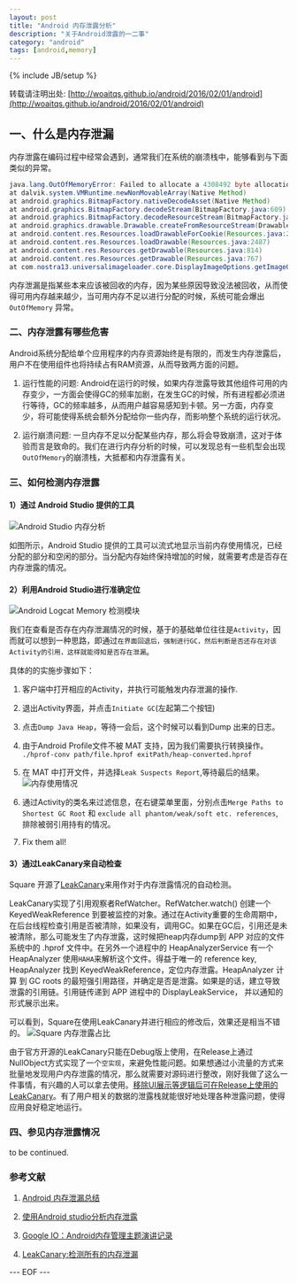 ```yaml
---
layout: post
title: "Android 内存泄露分析"
description: "关于Android泄露的一二事"
category: "android"
tags: [android,memory]
---
```

{% include JB/setup %}

转载请注明出处: [http://woaitqs.github.io/android/2016/02/01/android](http://woaitqs.github.io/android/2016/02/01/android)

## 一、什么是内存泄漏

内存泄露在编码过程中经常会遇到，通常我们在系统的崩溃栈中，能够看到与下面类似的异常。

```java
java.lang.OutOfMemoryError: Failed to allocate a 4308492 byte allocation with 467872 free bytes and 456KB until OOM
at dalvik.system.VMRuntime.newNonMovableArray(Native Method)
at android.graphics.BitmapFactory.nativeDecodeAsset(Native Method)
at android.graphics.BitmapFactory.decodeStream(BitmapFactory.java:609)
at android.graphics.BitmapFactory.decodeResourceStream(BitmapFactory.java:444)
at android.graphics.drawable.Drawable.createFromResourceStream(Drawable.java:988)
at android.content.res.Resources.loadDrawableForCookie(Resources.java:2580)
at android.content.res.Resources.loadDrawable(Resources.java:2487)
at android.content.res.Resources.getDrawable(Resources.java:814)
at android.content.res.Resources.getDrawable(Resources.java:767)
at com.nostra13.universalimageloader.core.DisplayImageOptions.getImageOnLoading(DisplayImageOptions.java:134)
```

内存泄漏是指某些本来应该被回收的内存，因为某些原因导致没法被回收，从而使得可用内存越来越少，当可用内存不足以进行分配的时候，系统可能会爆出 `OutOfMemory`  异常。

<!--break-->

### 二、内存泄露有哪些危害

Android系统分配给单个应用程序的内存资源始终是有限的，而发生内存泄露后，用户不在使用组件也将持续占有RAM资源，从而导致两方面的问题。

1. 运行性能的问题: Android在运行的时候，如果内存泄露导致其他组件可用的内存变少，一方面会使得GC的频率加剧，在发生GC的时候，所有进程都必须进行等待，GC的频率越多，从而用户越容易感知到卡顿。另一方面，内存变少，将可能使得系统会额外分配给你一些内存，而影响整个系统的运行状况。

2. 运行崩溃问题: 一旦内存不足以分配某些内存，那么将会导致崩溃，这对于体验而言是致命的。我们在进行内存分析的时候，可以发现总有一些机型会出现`OutOfMemory`的崩溃栈，大抵都和内存泄露有关。

### 三、如何检测内存泄露

#### 1）通过 Android Studio 提供的工具

![Android Studio 内存分析](https://ooo.0o0.ooo/2016/02/12/56bdcf81b9294.png "Android Studio 内存分析")

如图所示，Android Studio 提供的工具可以流式地显示当前内存使用情况，已经分配的部分和空闲的部分。当分配内存始终保持增加的时候，就需要考虑是否存在内存泄露的情况。

#### 2）利用Android Studio进行准确定位
![Android Logcat Memory 检测模块](https://ooo.0o0.ooo/2016/02/27/56d15d70346dc.png)

我们在查看是否存在内存泄漏情况的时候，基于的基础单位往往是`Activity`，因而就可以想到一种思路，即通过`在界面回退后，强制进行GC，然后判断是否还存在对该Activity的引用，这样就能得知是否存在泄漏`。

具体的的实施步骤如下：

1. 客户端中打开相应的Activity，并执行可能触发内存泄漏的操作.

2. 退出Activity界面，并点击`Initiate GC`(左起第二个按钮)

3. 点击`Dump Java Heap`，等待一会后，这个时候可以看到Dump 出来的日志。

4. 由于Android Profile文件不被 MAT 支持，因为我们需要执行转换操作。
`./hprof-conv path/file.hprof exitPath/heap-converted.hprof`

5. 在 MAT 中打开文件，并选择`Leak Suspects Report`,等待最后的结果。
![内存使用情况](http://i2.wp.com/riggaroo.co.za/wp-content/uploads/2016/01/Screen-Shot-2016-01-27-at-3.33.35-PM.png)

6. 通过Activity的类名来过滤信息，在右键菜单里面，分别点击`Merge Paths to Shortest GC Root` 和 `exclude all phantom/weak/soft etc. references`, 排除被弱引用持有的情况。

7. Fix them all!

#### 3）通过LeakCanary来自动检查

Square 开源了[LeakCanary](https://corner.squareup.com/2015/05/leak-canary.html)来用作对于内存泄露情况的自动检测。

LeakCanary实现了引用观察者RefWatcher。RefWatcher.watch() 创建一个 KeyedWeakReference 到要被监控的对象。通过在Activity重要的生命周期中，在后台线程检查引用是否被清除，如果没有，调用GC。如果在GC后，引用还是未被清除，那么可能发生了内存泄露，这时候把heap内存dump到 APP 对应的文件系统中的 .hprof 文件中。在另外一个进程中的 HeapAnalyzerService 有一个 HeapAnalyzer 使用`HAHA`来解析这个文件。得益于唯一的 reference key, HeapAnalyzer 找到 KeyedWeakReference，定位内存泄露。HeapAnalyzer 计算 到 GC roots 的最短强引用路径，并确定是否是泄露。如果是的话，建立导致泄露的引用链。引用链传递到 APP 进程中的 DisplayLeakService， 并以通知的形式展示出来。

可以看到，Square在使用LeakCanary并进行相应的修改后，效果还是相当不错的。
![Square 内存泄露占比](https://corner.squareup.com/images/leakcanary/oom_rate.png)

由于官方开源的LeakCanary只能在Debug版上使用，在Release上通过NullObject方式实现了一个`空实现`，来避免性能问题。如果想通过小流量的方式来批量地发现用户内存泄露的情况，那么就需要对源码进行整改，刚好我做了这么一件事情，有兴趣的人可以拿去使用。[移除UI展示等逻辑后可在Release上使用的LeakCanary](https://github.com/woaitqs/leakcanary_without_notification)。有了用户相关的数据的泄露栈就能很好地处理各种泄露问题，使得应用良好稳定地运行。

### 四、参见内存泄露情况

to be continued.

### 参考文献
1. [Android 内存泄漏总结](https://yq.aliyun.com/articles/3009)

2. [使用Android studio分析内存泄露
](http://www.jianshu.com/p/c49f778e7acf)

3. [Google IO：Android内存管理主题演讲记录](http://droidyue.com/blog/2014/11/02/note-for-google-io-memory-management-for-android-chinese-edition/)

4. [LeakCanary:检测所有的内存泄漏](http://www.jcodecraeer.com/a/anzhuokaifa/androidkaifa/2015/0509/2854.html)

--- EOF ---


